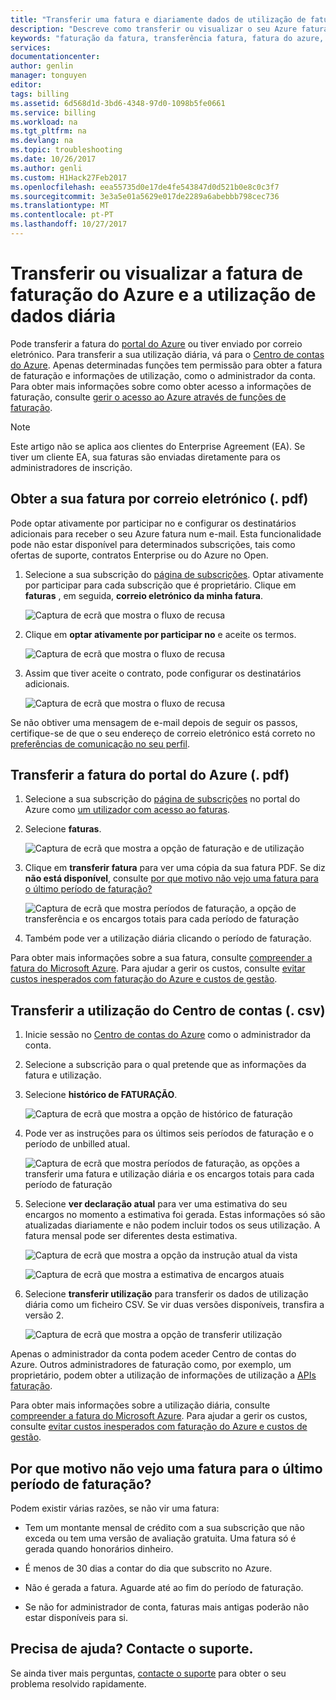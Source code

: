 ```yaml
---
title: "Transferir uma fatura e diariamente dados de utilização de faturação do Azure | Microsoft Docs"
description: "Descreve como transferir ou visualizar o seu Azure faturação uma fatura e diariamente dados de utilização."
keywords: "faturação da fatura, transferência fatura, fatura do azure, a utilização do azure"
services: 
documentationcenter: 
author: genlin
manager: tonguyen
editor: 
tags: billing
ms.assetid: 6d568d1d-3bd6-4348-97d0-1098b5fe0661
ms.service: billing
ms.workload: na
ms.tgt_pltfrm: na
ms.devlang: na
ms.topic: troubleshooting
ms.date: 10/26/2017
ms.author: genli
ms.custom: H1Hack27Feb2017
ms.openlocfilehash: eea55735d0e17de4fe543847d0d521b0e8c0c3f7
ms.sourcegitcommit: 3e3a5e01a5629e017de2289a6abebbb798cec736
ms.translationtype: MT
ms.contentlocale: pt-PT
ms.lasthandoff: 10/27/2017
---
```

# <a name="download-or-view-your-azure-billing-invoice-and-daily-usage-data"></a>Transferir ou visualizar a fatura de faturação do Azure e a utilização de dados diária
Pode transferir a fatura do [portal do Azure](https://portal.azure.com/#blade/Microsoft_Azure_Billing/SubscriptionsBlade) ou tiver enviado por correio eletrónico. Para transferir a sua utilização diária, vá para o [Centro de contas do Azure](https://account.azure.com/Subscriptions). Apenas determinadas funções tem permissão para obter a fatura de faturação e informações de utilização, como o administrador da conta. Para obter mais informações sobre como obter acesso a informações de faturação, consulte [gerir o acesso ao Azure através de funções de faturação](billing-manage-access.md).

>[!NOTE]
>Este artigo não se aplica aos clientes do Enterprise Agreement (EA). Se tiver um cliente EA, sua faturas são enviadas diretamente para os administradores de inscrição.

## <a name="get-your-invoice-in-email-pdf"></a>Obter a sua fatura por correio eletrónico (. pdf)
Pode optar ativamente por participar no e configurar os destinatários adicionais para receber o seu Azure fatura num e-mail. Esta funcionalidade pode não estar disponível para determinados subscrições, tais como ofertas de suporte, contratos Enterprise ou do Azure no Open.

1. Selecione a sua subscrição do [página de subscrições](https://portal.azure.com/#blade/Microsoft_Azure_Billing/SubscriptionsBlade). Optar ativamente por participar para cada subscrição que é proprietário. Clique em **faturas** , em seguida, **correio eletrónico da minha fatura**. 

    ![Captura de ecrã que mostra o fluxo de recusa](./media/billing-download-azure-invoice-daily-usage-date/InvoicesDeepLink.PNG)
    
2. Clique em **optar ativamente por participar no** e aceite os termos.

    ![Captura de ecrã que mostra o fluxo de recusa](./media/billing-download-azure-invoice-daily-usage-date/InvoiceArticleStep2.PNG)
 
3. Assim que tiver aceite o contrato, pode configurar os destinatários adicionais.

    ![Captura de ecrã que mostra o fluxo de recusa](./media/billing-download-azure-invoice-daily-usage-date/InvoiceArticleStep3.PNG)
    
Se não obtiver uma mensagem de e-mail depois de seguir os passos, certifique-se de que o seu endereço de correio eletrónico está correto no [preferências de comunicação no seu perfil](https://account.windowsazure.com/profile).

## <a name="download-invoice-from-azure-portal-pdf"></a>Transferir a fatura do portal do Azure (. pdf)

1. Selecione a sua subscrição do [página de subscrições](https://portal.azure.com/#blade/Microsoft_Azure_Billing/SubscriptionsBlade) no portal do Azure como [um utilizador com acesso ao faturas](billing-manage-access.md).

2. Selecione **faturas**. 

    ![Captura de ecrã que mostra a opção de faturação e de utilização](./media/billing-download-azure-invoice-daily-usage-date/billingandusage.png) 

3. Clique em **transferir fatura** para ver uma cópia da sua fatura PDF. Se diz **não está disponível**, consulte [por que motivo não vejo uma fatura para o último período de faturação?](#noinvoice)

    ![Captura de ecrã que mostra períodos de faturação, a opção de transferência e os encargos totais para cada período de faturação](./media/billing-download-azure-invoice-daily-usage-date/billing4.png)

4. Também pode ver a utilização diária clicando o período de faturação. 

Para obter mais informações sobre a sua fatura, consulte [compreender a fatura do Microsoft Azure](billing-understand-your-bill.md). Para ajudar a gerir os custos, consulte [evitar custos inesperados com faturação do Azure e custos de gestão](billing-getting-started.md).

## <a name="download-usage-from-the-account-center-csv"></a>Transferir a utilização do Centro de contas (. csv)

1. Inicie sessão no [Centro de contas do Azure](https://account.windowsazure.com/subscriptions) como o administrador da conta.

2. Selecione a subscrição para o qual pretende que as informações da fatura e utilização.

3. Selecione **histórico de FATURAÇÃO**. 

    ![Captura de ecrã que mostra a opção de histórico de faturação](./media/billing-download-azure-invoice-daily-usage-date/Billinghisotry.png)

4. Pode ver as instruções para os últimos seis períodos de faturação e o período de unbilled atual. 

    ![Captura de ecrã que mostra períodos de faturação, as opções a transferir uma fatura e utilização diária e os encargos totais para cada período de faturação](./media/billing-download-azure-invoice-daily-usage-date/billingSum.png)

5. Selecione **ver declaração atual** para ver uma estimativa do seu encargos no momento a estimativa foi gerada. Estas informações só são atualizadas diariamente e não podem incluir todos os seus utilização. A fatura mensal pode ser diferentes desta estimativa.

    ![Captura de ecrã que mostra a opção da instrução atual da vista](./media/billing-download-azure-invoice-daily-usage-date/billingSum2.png)

    ![Captura de ecrã que mostra a estimativa de encargos atuais](./media/billing-download-azure-invoice-daily-usage-date/billingSum3.png)

6. Selecione **transferir utilização** para transferir os dados de utilização diária como um ficheiro CSV. Se vir duas versões disponíveis, transfira a versão 2.

    ![Captura de ecrã que mostra a opção de transferir utilização](./media/billing-download-azure-invoice-daily-usage-date/DLusage.png)

Apenas o administrador da conta podem aceder Centro de contas do Azure. Outros administradores de faturação como, por exemplo, um proprietário, podem obter a utilização de informações de utilização a [APIs faturação](billing-usage-rate-card-overview.md).

Para obter mais informações sobre a utilização diária, consulte [compreender a fatura do Microsoft Azure](billing-understand-your-bill.md). Para ajudar a gerir os custos, consulte [evitar custos inesperados com faturação do Azure e custos de gestão](billing-getting-started.md).

## <a name="noinvoice"></a>Por que motivo não vejo uma fatura para o último período de faturação?

Podem existir várias razões, se não vir uma fatura:

- Tem um montante mensal de crédito com a sua subscrição que não exceda ou tem uma versão de avaliação gratuita. Uma fatura só é gerada quando honorários dinheiro.

- É menos de 30 dias a contar do dia que subscrito no Azure.

- Não é gerada a fatura. Aguarde até ao fim do período de faturação.

- Se não for administrador de conta, faturas mais antigas poderão não estar disponíveis para si.

## <a name="need-help-contact-support"></a>Precisa de ajuda? Contacte o suporte.
Se ainda tiver mais perguntas, [contacte o suporte](https://portal.azure.com/?#blade/Microsoft_Azure_Support/HelpAndSupportBlade) para obter o seu problema resolvido rapidamente.

